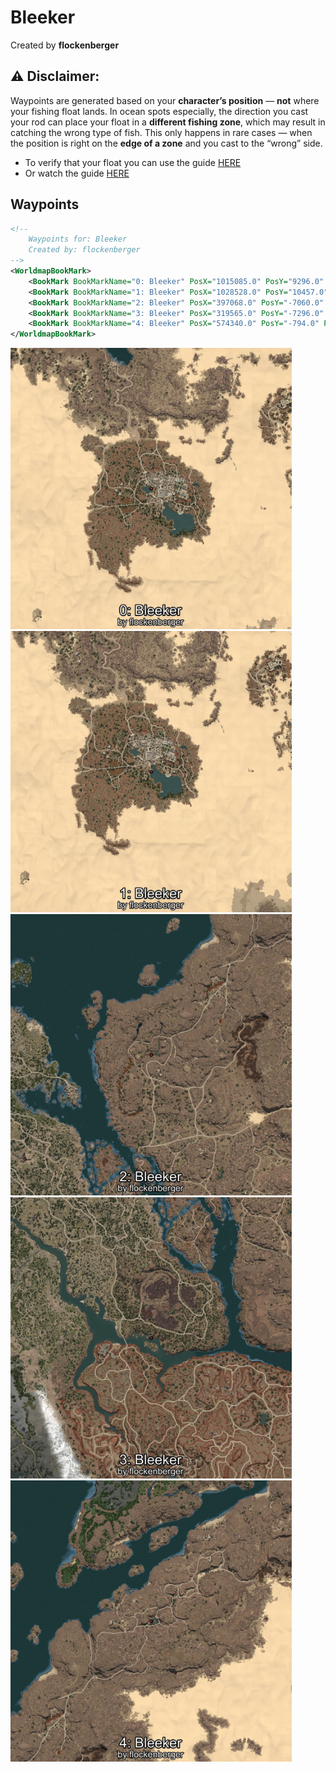 # Bleeker
Created by **flockenberger**

## ⚠️ Disclaimer:
Waypoints are generated based on your __**character’s position**__ — __not__ where your fishing float lands.
In ocean spots especially, the direction you cast your rod can place your float in a **different fishing zone**, which may result in catching the wrong type of fish.
This only happens in rare cases — when the position is right on the **edge of a zone** and you cast to the “wrong” side.

- To verify that your float you can use the guide [HERE](https://flockenberger.github.io/bdo-fish-position/)
- Or watch the guide [HERE](https://youtu.be/t-VXcRoNojk)

## Waypoints
```xml
<!--
    Waypoints for: Bleeker
    Created by: flockenberger
-->
<WorldmapBookMark>
    <BookMark BookMarkName="0: Bleeker" PosX="1015085.0" PosY="9296.0" PosZ="204034.0" />
    <BookMark BookMarkName="1: Bleeker" PosX="1028528.0" PosY="10457.0" PosZ="181543.0" />
    <BookMark BookMarkName="2: Bleeker" PosX="397068.0" PosY="-7060.0" PosZ="95945.0" />
    <BookMark BookMarkName="3: Bleeker" PosX="319565.0" PosY="-7296.0" PosZ="-177012.0" />
    <BookMark BookMarkName="4: Bleeker" PosX="574340.0" PosY="-794.0" PosZ="277103.0" />
</WorldmapBookMark>
```

<img src="./Bleeker_0_Preview.webp" width="450"/> <img src="./Bleeker_1_Preview.webp" width="450"/> <img src="./Bleeker_2_Preview.webp" width="450"/> <img src="./Bleeker_3_Preview.webp" width="450"/> <img src="./Bleeker_4_Preview.webp" width="450"/> 